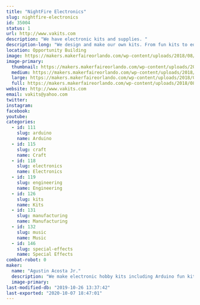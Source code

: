 ```yaml
---
title: "NightFire Electronics"
slug: nightfire-electronics
id: 35004
status: 1
url: http://www.vakits.com
description: "We have electronic kits and supplies. "
description-long: "We design and make our own kits. From fun kits to educational kits to industrial kits. We are a family business located in Ocala, FL."
location: Opportunity Building
image: https://makers.makerfaireorlando.com/wp-content/uploads/2018/08/IMG_E5725-1024x548.jpg
image-primary:
  thumbnail: https://makers.makerfaireorlando.com/wp-content/uploads/2018/08/IMG_E5725-150x150.jpg
  medium: https://makers.makerfaireorlando.com/wp-content/uploads/2018/08/IMG_E5725-300x161.jpg
  large: https://makers.makerfaireorlando.com/wp-content/uploads/2018/08/IMG_E5725-1024x548.jpg
  full: https://makers.makerfaireorlando.com/wp-content/uploads/2018/08/IMG_E5725.jpg
website: http://www.vakits.com
email: vakits@yahoo.com
twitter: 
instagram: 
facebook: 
youtube: 
categories:
  - id: 111
    slug: arduino
    name: Arduino
  - id: 115
    slug: craft
    name: Craft
  - id: 118
    slug: electronics
    name: Electronics
  - id: 119
    slug: engineering
    name: Engineering
  - id: 126
    slug: kits
    name: Kits
  - id: 131
    slug: manufacturing
    name: Manufacturing
  - id: 132
    slug: music
    name: Music
  - id: 146
    slug: special-effects
    name: Special Effects
combat-robot: 0
maker:
  name: "Agustin Acosta Jr."
  description: "We make electronic hobby kits including Arduino fun kits."
  image-primary: 
last-modified-db: "2019-10-26 13:37:42"
last-exported: "2020-10-07 18:47:01"
---
```


